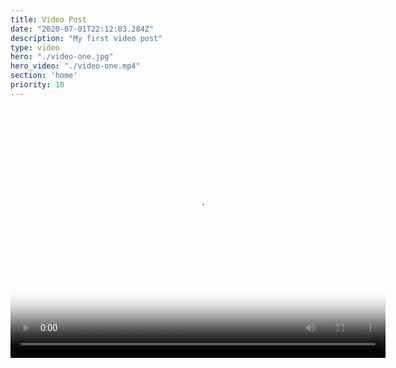 ```yaml
---
title: Video Post
date: "2020-07-01T22:12:03.284Z"
description: "My first video post"
type: video
hero: "./video-one.jpg"
hero_video: "./video-one.mp4"
section: 'home'
priority: 10
---
```


<video poster="./video-one.jpg" autoplay loop width="600" height="400">
    <source src="./video-one.mp4" type="video/mp4">
</video>